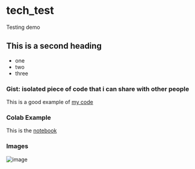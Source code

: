 # tech_test
Testing demo

## This is a second heading

* one
* two
* three

### Gist: isolated piece of code that i can share with other people

This is a good example of [my code](https://gist.github.com/ronlch87/d1797fe3d6c9bbca0b22e7efef2b87b2)  

### Colab Example

This is the [notebook](https://github.com/ronlch87/tech_test/blob/main/tech_docs.ipynb)

### Images

![image](https://user-images.githubusercontent.com/80565754/180968960-edaea0cd-915d-4f16-ba11-a4ca3bdae95d.png)

